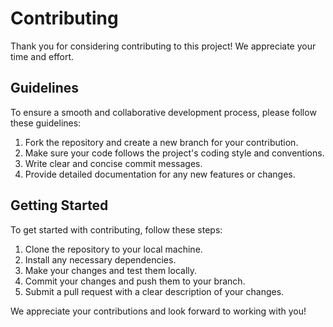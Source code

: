 # Contributing

Thank you for considering contributing to this project! We appreciate your time and effort.

## Guidelines

To ensure a smooth and collaborative development process, please follow these guidelines:

1. Fork the repository and create a new branch for your contribution.
2. Make sure your code follows the project's coding style and conventions.
3. Write clear and concise commit messages.
5. Provide detailed documentation for any new features or changes.

## Getting Started

To get started with contributing, follow these steps:

1. Clone the repository to your local machine.
2. Install any necessary dependencies.
3. Make your changes and test them locally.
4. Commit your changes and push them to your branch.
5. Submit a pull request with a clear description of your changes.

We appreciate your contributions and look forward to working with you!
